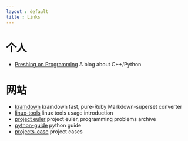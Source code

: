 ```yaml
---
layout : default
title : Links
---
```


# 个人

* [Preshing on Programming](http://preshing.com/) A blog about C++/Python 

# 网站

* [kramdown](http://http://kramdown.gettalong.org/) kramdown fast, pure-Ruby Markdown-superset converter
* [linux-tools](http://linuxtools-rst.readthedocs.org/) linux tools usage
  introduction
* [project euler](https://projecteuler.net)  project euler, programming problems archive  
* [python-guide](http://docs.python-guide.org/) python guide
* [projects-case](http://ideabook.phodal.com/) project cases  
